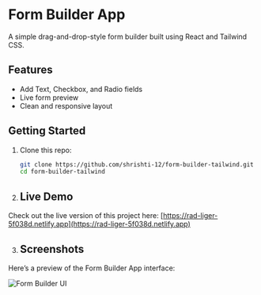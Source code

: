 # Form Builder App

A simple drag-and-drop-style form builder built using React and Tailwind CSS.

## Features

- Add Text, Checkbox, and Radio fields
- Live form preview
- Clean and responsive layout

## Getting Started

1. Clone this repo:
   ```bash
   git clone https://github.com/shrishti-12/form-builder-tailwind.git
   cd form-builder-tailwind

2. ## Live Demo

Check out the live version of this project here: [https://rad-liger-5f038d.netlify.app](https://rad-liger-5f038d.netlify.app)

3. ## Screenshots

Here’s a preview of the Form Builder App interface:

![Form Builder UI](https://prnt.sc/_Q4nJWhrrpZy)

